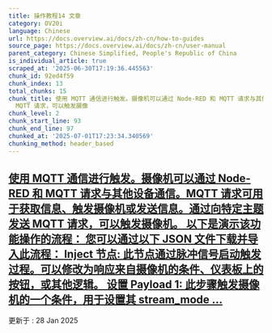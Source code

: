 ```yaml
---
title: 操作教程14 文章
category: OV20i
language: Chinese
url: https://docs.overview.ai/docs/zh-cn/how-to-guides
source_page: https://docs.overview.ai/docs/zh-cn/user-manual
parent_category: Chinese Simplified, People's Republic of China
is_individual_article: true
scraped_at: '2025-06-30T17:19:36.445563'
chunk_id: 92ed4f59
chunk_index: 13
total_chunks: 15
chunk_title: 使用 MQTT 通信进行触发。摄像机可以通过 Node-RED 和 MQTT 请求与其他设备通信。MQTT 请求可用于获取信息、触发摄像机或发送信息。通过向特定主题发送
  MQTT 请求，可以触发摄像
chunk_level: 2
chunk_start_line: 93
chunk_end_line: 97
chunked_at: '2025-07-01T17:23:34.340569'
chunking_method: header_based
---
```


## [使用 MQTT 通信进行触发。摄像机可以通过 Node-RED 和 MQTT 请求与其他设备通信。MQTT 请求可用于获取信息、触发摄像机或发送信息。通过向特定主题发送 MQTT 请求，可以触发摄像机。 以下是演示该功能操作的流程： 您可以通过以下 JSON 文件下载并导入此流程： Inject 节点: 此节点通过脉冲信号启动触发过程。可以修改为响应来自摄像机的条件、仪表板上的按钮，或其他逻辑。 设置 Payload 1: 此步骤触发摄像机的一个条件，用于设置其 stream\_mode ...](/docs/zh-cn/trigger-using-mqtt-communication)

更新于 : 28 Jan 2025
